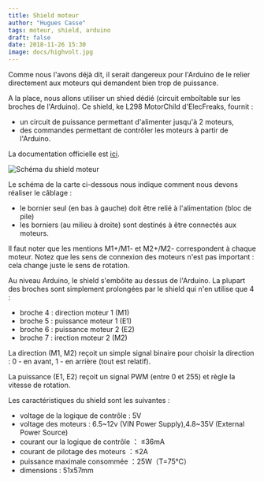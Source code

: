 ```yaml
---
title: Shield moteur
author: "Hugues Casse"
tags: moteur, shield, arduino
draft: false
date: 2018-11-26 15:30
image: docs/highvolt.jpg
---
```


Comme nous l'avons déjà dit, il serait dangereux pour l'Arduino de le relier directement aux moteurs qui demandent bien trop de puissance.

A la place, nous allons utiliser un shied dédié (circuit emboîtable sur les broches de l'Arduino). Ce shield, ke L298 MotorChild d'ElecFreaks, fournit :

* un circuit de puissance permettant d'alimenter jusqu'à 2 moteurs,
* des commandes permettant de contrôler les moteurs à partir de l'Arduino.

La documentation officielle est [ici](http://www.elecfreaks.com/wiki/index.php?title=L298_Motor_Shield).

![Schéma du shield moteur](../shield-moteur.jpg)

Le schéma de la carte ci-dessous nous indique comment nous devons réaliser le câblage :

* le bornier seul (en bas à gauche) doit être relié à l'alimentation (bloc de pile)
* les borniers (au milieu à droite) sont destinés à être connectés aux moteurs.

Il faut noter que les mentions M1+/M1- et M2+/M2- correspondent à chaque moteur. Notez que les sens de connexion des moteurs n'est pas important : cela change juste le sens de rotation.

Au niveau Arduino, le shield s'embôite au dessus de l'Arduino. La plupart des broches sont simplement prolongées par le shield qui n'en utilise que 4 :

* broche 4 : direction moteur 1 (M1)
* broche 5 : puissance moteur 1 (E1)
* broche 6 : puissance moteur 2 (E2)
* broche 7 : irection moteur 2 (M2)

La direction (M1, M2) reçoit un simple signal binaire pour choisir la direction : 0 - en avant, 1 - en arrière (tout est relatif).

La puissance (E1, E2) reçoit un signal PWM (entre 0 et 255) et règle la vitesse de rotation.

Les caractéristiques du shield sont les suivantes :

* voltage de la logique de contrôle : 5V
* voltage des moteurs : 6.5~12v (VIN Power Supply),4.8~35V (External Power Source)
* courant our la logique de contrôle ： ≤36mA
* courant de pilotage des moteurs ：≤2A
* puissance maximale consommée ：25W（T=75℃）
* dimensions : 51x57mm

